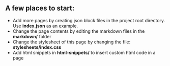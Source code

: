 ## A few places to start:
- Add more pages by creating json block files in the project root directory. Use **index.json** as an example.
- Change the page contents by editing the markdown files in the **markdown/** folder
- Change the stylesheet of this page by changing the file: **stylesheets/index.css**
- Add html snippets in **html-snippets/** to insert custom html code in a page
